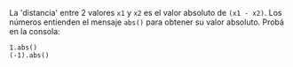 La 'distancia' entre 2 valores `x1` y `x2` es el valor absoluto de `(x1 - x2)`. Los números entienden el mensaje `abs()` para obtener su valor absoluto.
Probá en la consola:

```wollok
1.abs()
(-1).abs()
```